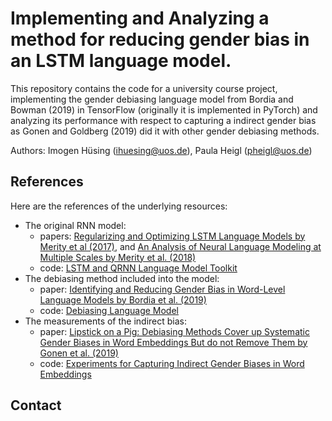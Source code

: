 # Implementing and Analyzing a method for reducing gender bias in an LSTM language model.

This repository contains the code for a university course project, implementing the gender debiasing language model from Bordia and Bowman (2019) in TensorFlow (originally it is implemented in PyTorch) and analyzing its performance with respect to capturing a indirect gender bias as Gonen and Goldberg (2019) did it with other gender debiasing methods.

Authors: Imogen Hüsing (ihuesing@uos.de), Paula Heigl (pheigl@uos.de)

## References

Here are the references of the underlying resources:
- The original RNN model: 
  - papers: [Regularizing and Optimizing LSTM Language Models by Merity et al (2017)](https://arxiv.org/abs/1708.02182), and [An Analysis of Neural Language Modeling at Multiple Scales by Merity et al. (2018)](https://arxiv.org/abs/1803.08240)
  - code: [LSTM and QRNN Language Model Toolkit](https://github.com/salesforce/awd-lstm-lm)
- The debiasing method included into the model: 
  - paper: [Identifying and Reducing Gender Bias in Word-Level Language Models by Bordia et al. (2019)](https://arxiv.org/abs/1904.03035)
  - code: [Debiasing Language Model](https://github.com/BordiaS/language-model-bias)
- The measurements of the indirect bias: 
  - paper: [Lipstick on a Pig: Debiasing Methods Cover up Systematic Gender Biases in Word Embeddings But do not Remove Them by Gonen et al. (2019)](https://arxiv.org/abs/1903.03862)
  - code: [Experiments for Capturing Indirect Gender Biases in Word Embeddings](https://github.com/gonenhila/gender_bias_lipstick)

## Contact

